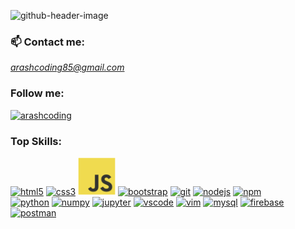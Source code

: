 ![github-header-image](https://user-images.githubusercontent.com/77899651/169727545-365870b7-2888-4a7d-9e72-5e338c62cbf8.png)

### 📫 Contact me: 
*arashcoding85@gmail.com*

### Follow me: 
<a href="https://twitter.com/arashcoding" target="blank"><img src="https://img.shields.io/twitter/follow/arashcoding?logo=twitter&style=for-the-badge" alt="arashcoding"/></a>

### Top Skills: 
<a href="https://www.w3schools.com/html/" target="_blank" rel="noreferrer"><img src="https://www.vectorlogo.zone/logos/w3_html5/w3_html5-icon.svg" alt="html5" width="60" height="60"></a> <a href="https://www.w3schools.com/css/" target="_blank" rel="noreferrer"><img src="https://www.vectorlogo.zone/logos/w3_css/w3_css-icon.svg" alt="css3" width="60" height="60"></a> <a href="https://developer.mozilla.org/en-US/docs/Web/JavaScript" target="_blank" rel="noreferrer"><img src="https://raw.githubusercontent.com/devicons/devicon/master/icons/javascript/javascript-original.svg" alt="javascript" width="60" height="60"></a> <a href="https://getbootstrap.com" target="_blank" rel="noreferrer"><img src="https://www.vectorlogo.zone/logos/getbootstrap/getbootstrap-icon.svg" alt="bootstrap" width="60" height="60"></a> 
<a href="https://git-scm.com/" target="_blank" rel="noreferrer"><img src="https://www.vectorlogo.zone/logos/git-scm/git-scm-icon.svg" alt="git" width="60" height="60"></a> 
<a href="https://nodejs.org" target="_blank" rel="noreferrer"><img src="https://www.vectorlogo.zone/logos/nodejs/nodejs-icon.svg" alt="nodejs" width="60" height="60"></a> <a href="https://www.npmjs.com" target="_blank" rel="noreferrer"><img src="https://www.vectorlogo.zone/logos/npmjs/npmjs-icon.svg" alt="npm" width="60" height="60"></a> <br /> <a href="https://www.python.org" target="_blank" rel="noreferrer"><img src="https://www.vectorlogo.zone/logos/python/python-icon.svg" alt="python" width="60" height="60"></a> <a href="https://numpy.org/" target="_blank" rel="noreferrer"><img src="https://www.vectorlogo.zone/logos/numpy/numpy-icon.svg" alt="numpy" width="60" height="60"></a> <a href="https://jupyter.org/" target="_blank" rel="noreferrer"><img src="https://www.vectorlogo.zone/logos/jupyter/jupyter-icon.svg" alt="jupyter" width="60" height="60"></a> <a href="https://code.visualstudio.com" target="_blank" rel="noreferrer"><img src="https://www.vectorlogo.zone/logos/visualstudio_code/visualstudio_code-icon.svg" alt="vscode" width="60" height="60"></a> <a href="https://www.vim.org" target="_blank" rel="noreferrer"><img src="https://www.vectorlogo.zone/logos/vim/vim-icon.svg" alt="vim" width="60" height="60"></a> <a href="https://www.mysql.com" target="_blank" rel="noreferrer"><img src="https://www.vectorlogo.zone/logos/mysql/mysql-icon.svg" alt="mysql" width="60" height="60"></a> <a href="https://firebase.google.com" target="_blank" rel="noreferrer"><img src="https://www.vectorlogo.zone/logos/firebase/firebase-icon.svg" alt="firebase" width="60" height="60"></a>  <a href="https://www.postman.com" target="_blank" rel="noreferrer"><img src="https://www.vectorlogo.zone/logos/getpostman/getpostman-icon.svg" alt="postman" width="60" height="60"></a>
